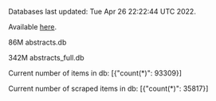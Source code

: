 Databases last updated: Tue Apr 26 22:22:44 UTC 2022. 

Available [here](https://github.com/cbeauhilton/ash-db/releases).


86M	abstracts.db

342M	abstracts_full.db

Current number of items in db:
[{"count(*)": 93309}]

Current number of scraped items in db:
[{"count(*)": 35817}]
